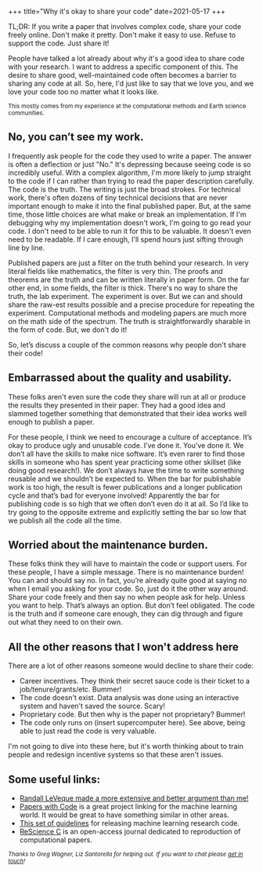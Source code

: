 +++
title="Why it's okay to share your code"
date=2021-05-17
+++

TL;DR: If you write a paper that involves complex code, share your code freely online. Don't make it pretty. Don't make it easy to use. Refuse to support the code. Just share it! 

People have talked a lot already about why it's a good idea to share code with your research. I want to address a specific component of this. The desire to share good, well-maintained code often becomes a barrier to sharing any code at all. So, here, I'd just like to say that we love you, and we love your code too no matter what it looks like.

<sub>This mostly comes from my experience at the computational methods and Earth science communities.</sub>

## No, you can’t see my work.

I frequently ask people for the code they used to write a paper. The answer is often a deflection or just "No." It's depressing because seeing code is so incredibly useful. With a complex algorithm, I'm more likely to jump straight to the code if I can rather than trying to read the paper description carefully. The code is the truth. The writing is just the broad strokes. For technical work, there's often dozens of tiny technical decisions that are never important enough to make it into the final published paper. But, at the same time, those little choices are what make or break an implementation. If I'm debugging why my implementation doesn't work, I'm going to go read your code. I don't need to be able to run it for this to be valuable. It doesn't even need to be readable. If I care enough, I'll spend hours just sifting through line by line.

Published papers are just a filter on the truth behind your research. In very literal fields like mathematics, the filter is very thin. The proofs and theorems are the truth and can be written literally in paper form. On the far other end, in some fields, the filter is thick. There's no way to share the truth, the lab experiment. The experiment is over. But we can and should share the raw-est results possible and a precise procedure for repeating the experiment. Computational methods and modeling papers are much more on the math side of the spectrum. The truth is straightforwardly sharable in the form of code. But, we don't do it!

So, let’s discuss a couple of the common reasons why people don't share their code!

## Embarrassed about the quality and usability.

These folks aren't even sure the code they share will run at all or produce the results they presented in their paper. They had a good idea and slammed together something that demonstrated that their idea works well enough to publish a paper.

For these people, I think we need to encourage a culture of acceptance. It’s okay to produce ugly and unusable code. I’ve done it. You’ve done it. We don’t all have the skills to make nice software. It’s even rarer to find those skills in someone who has spent year practicing some other skillset (like doing good research!). We don’t always have the time to write something reusable and we shouldn’t be expected to. When the bar for publishable work is too high, the result is fewer publications and a longer publication cycle and that’s bad for everyone involved! Apparently the bar for publishing code is so high that we often don’t even do it at all. So I’d like to try going to the opposite extreme and explicitly setting the bar so low that we publish all the code all the time. 

## Worried about the maintenance burden.

These folks think they will have to maintain the code or support users. For these people, I have a simple message. There is no maintenance burden! You can and should say no. In fact, you’re already quite good at saying no when I email you asking for your code. So, just do it the other way around. Share your code freely and then say no when people ask for help. Unless you want to help. That’s always an option. But don’t feel obligated. The code is the truth and if someone care enough, they can dig through and figure out what they need to on their own.

## All the other reasons that I won't address here

There are a lot of other reasons someone would decline to share their code:

* Career incentives. They think their secret sauce code is their ticket to a job/tenure/grants/etc. Bummer!
* The code doesn't exist. Data analysis was done using an interactive system and haven't saved the source. Scary!
* Proprietary code. But then why is the paper not proprietary? Bummer!
* The code only runs on (insert supercomputer here). See above, being able to just read the code is very valuable.

I'm not going to dive into these here, but it's worth thinking about to train people and redesign incentive systems so that these aren't issues.

## Some useful links:

* [Randall LeVeque made a more extensive and better argument than me!](https://faculty.washington.edu/rjl/pubs/topten/topten.pdf)
* [Papers with Code](https://www.paperswithcode.com/) is a great project linking for the machine learning world. It would be great to have something similar in other areas.
* [This set of guidelines](https://github.com/paperswithcode/releasing-research-code) for releasing machine learning research code.
* [ReScience C](http://rescience.github.io/) is an open-access journal dedicated to reproduction of computational papers. 

<sub>*Thanks to Greg Wagner, Liz Santorella for helping out. If you want to chat please [get in touch](mailto:t.ben.thompson@gmail.com)!*</sub>


